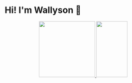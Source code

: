 # Hi! I'm Wallyson 👻

<div align="center">
  <a href="https://github.com/Wallesu">
  <img height="180em" src="https://github-readme-stats.vercel.app/api?username=Wallesu&show_icons=true&theme=dracula&include_all_commits=true&count_private=true"/>
  <img height="180em" width="100em" src="https://github-readme-stats.vercel.app/api/top-langs/?username=Wallesu&layout=compact&langs_count=7&theme=dracula"/>
</div>
